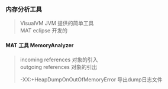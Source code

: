 ### 内存分析工具
> VisualVM JVM 提供的简单工具  
> MAT eclipse 开发的  

#### MAT 工具 MemoryAnalyzer  
> incoming references 对象的引入  
> outgoing references 对象的引出  
> 
>-XX:+HeapDumpOnOutOfMemoryError 导出dump日志文件